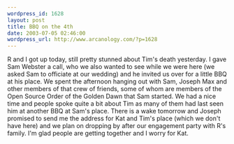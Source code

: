 ```yaml
--- 
wordpress_id: 1628
layout: post
title: BBQ on the 4th
date: 2003-07-05 02:46:00
wordpress_url: http://www.arcanology.com/?p=1628
---
```

R and I got up today, still pretty stunned about Tim&apos;s death yesterday. I gave Sam Webster a call, who we also wanted to see while we were here (we asked Sam to officiate at our wedding) and he invited us over for a little BBQ at his place. We spent the afternoon hanging out with Sam, Joseph Max and other members of that crew of friends, some of whom are members of the Open Source Order of the Golden Dawn that Sam started. We had a nice time and people spoke quite a bit about Tim as many of them had last seen him at another BBQ at Sam&apos;s place. There is a wake tomorrow and Joseph promised to send me the address for Kat and Tim&apos;s place (which we don&apos;t have here) and we plan on dropping by after our engagement party with R&apos;s family. I&apos;m glad people are getting together and I worry for Kat.